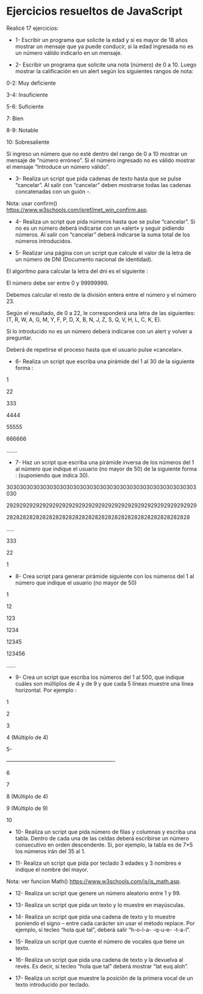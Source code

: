 # Ejercicios resueltos de JavaScript

Realicé 17 ejercicios:

* 1- Escribir un programa que solicite la edad y si es mayor de 18 años mostrar un mensaje que ya puede conducir, si la edad ingresada no es un número válido indicarlo en un mensaje.

* 2- Escribir un programa que solicite una nota (número) de 0  a 10. Luego mostrar la calificación en un alert según los siguientes rangos de nota:

0-2: Muy deficiente

3-4: Insuficiente

5-6: Suficiente

7: Bien

8-9: Notable

10: Sobresaliente


Si ingreso un número que no esté dentro del rango de 0 a 10 mostrar un mensaje de “número erróneo”. Si el número ingresado no es válido mostrar el mensaje “Introduce un número válido”.

* 3- Realiza un script que pida cadenas de texto  hasta que se pulse “cancelar”. Al salir con “cancelar” deben mostrarse todas las cadenas concatenadas con un guión -.

Nota: usar confirm() https://www.w3schools.com/jsref/met_win_confirm.asp.

* 4- Realiza un script que pida números hasta que se pulse “cancelar”. Si no es un número deberá indicarse con un «alert» y seguir pidiendo números. Al salir con “cancelar” deberá indicarse la suma total de los números introducidos.

* 5- Realizar una página con un script que calcule el valor de la letra de un número de DNI (Documento nacional de identidad).

El algoritmo para calcular la letra del dni es el siguiente :

El número debe ser entre 0 y 99999999.

Debemos calcular el resto de la división entera entre el número y el número 23.

Según el resultado, de 0 a 22, le corresponderá una letra de las siguientes:  (T, R, W, A, G, M, Y, F, P, D, X, B, N, J, Z, S, Q, V, H, L, C, K, E).

Si lo introducido no es un número deberá indicarse con un alert y volver a preguntar.

Deberá de repetirse el proceso hasta que el usuario pulse «cancelar».


* 6- Realiza un script que escriba una pirámide del 1 al 30 de la siguiente forma :

1

22

333

4444

55555

666666

…….


* 7- Haz un script que escriba una pirámide inversa de los números del 1 al número que indique el usuario (no mayor de 50)  de la siguiente forma : (suponiendo que indica 30).

303030303030303030303030303030303030303030303030303030303030

2929292929292929292929292929292929292929292929292929292929

28282828282828282828282828282828282828282828282828282828

…..

333

22

1


* 8- Crea script para generar pirámide siguiente con los números del 1 al número que indique el usuario (no mayor de 50) 

1

12

123

1234

12345

123456

……

* 9- Crea un script que escriba los números del 1 al 500, que indique cuáles son múltiplos de 4 y de 9 y que cada 5 líneas muestre una línea horizontal. Por ejemplo :

1

2

3

4 (Múltiplo de 4)

5-

————————————————————-



6

7

8 (Múltiplo de 4)

9 (Múltiplo de 9)

10


* 10- Realiza un script que pida número de filas y columnas y escriba una tabla. Dentro de cada una de las celdas deberá escribirse un número consecutivo en orden descendente. Si, por ejemplo, la tabla es de 7×5 los números irán del 35 al 1.

* 11- Realiza un script que pida por teclado 3 edades y 3 nombres e indique el nombre del mayor.

Nota: ver funcion Math() https://www.w3schools.com/js/js_math.asp.

* 12- Realiza un script que genere un número aleatorio entre 1 y 99.

* 13- Realiza un script que pida un texto y lo muestre en mayúsculas.

* 14- Realiza un script que pida una cadena de texto y lo muestre poniendo el signo – entre cada carácter sin usar el método replace. Por ejemplo, si tecleo “hola qué tal”, deberá salir “h-o-l-a- -q-u-e- -t-a-l”.

* 15- Realiza un script que cuente el número de vocales que tiene un texto.

* 16- Realiza un script que pida una cadena de texto y la devuelva al revés. Es decir, si tecleo “hola que tal” deberá mostrar “lat euq aloh”.

* 17- Realiza un script que muestre la posición de la primera vocal de un texto introducido por teclado.



